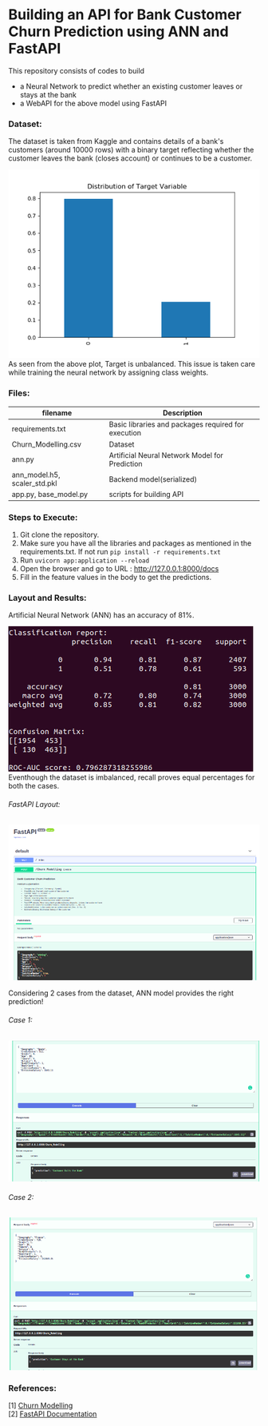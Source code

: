 # Building an API for Bank Customer Churn Prediction using ANN and FastAPI

This repository consists of codes to build 
- a Neural Network to predict whether an existing customer leaves or stays at the bank
- a WebAPI for the above model using FastAPI  

### Dataset:
The dataset is taken from Kaggle and contains details of a bank's customers (around 10000 rows) with a binary target reflecting whether the customer leaves the bank (closes account) or continues to be a customer.  
  
![Screenshot](readme_resources/TargetDistribution.png)  
As seen from the above plot, Target is unbalanced. This issue is taken care while training the neural network by assigning class weights.

### Files:
| filename | Description |
|----------|-------------|
| requirements.txt | Basic libraries and packages required for execution |
| Churn_Modelling.csv | Dataset |
| ann.py | Artificial Neural Network Model for Prediction |
| ann_model.h5, scaler_std.pkl | Backend model(serialized) |
| app.py, base_model.py | scripts for building API |

### Steps to Execute:
1. Git clone the repository. 
2. Make sure you have all the libraries and packages as mentioned in the requirements.txt. If not run ```pip install -r requirements.txt```
3. Run ```uvicorn app:application --reload```
4. Open the browser and go to URL : http://127.0.0.1:8000/docs
5. Fill in the feature values in the body to get the predictions.

### Layout and Results:
Artificial Neural Network (ANN) has an accuracy of 81%.  
  
![Metrics](readme_resources/metrics.png)  
Eventhough the dataset is imbalanced, recall proves equal percentages for both the cases.  
    
###### FastAPI Layout:  
![Screenshot](readme_resources/Layout.png)
  
Considering 2 cases from the dataset, ANN model provides the right prediction!
###### Case 1:   
![TrueCase](readme_resources/TrueCase.png)  
  
###### Case 2:  
![FalseCase](readme_resources/FalseCase.png)  
  
### References:
[1] [Churn Modelling](https://www.kdnuggets.com/2017/03/datascience-customer-churn-modeling.html)  
[2] [FastAPI Documentation](https://fastapi.tiangolo.com/)  

